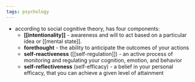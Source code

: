 ```yaml
---
tags: psychology
---
```


- according to social cognitive theory, has four components:
	- **[[intentionality]]** - awareness and will to act based on a particular idea or [[mental state]].
	- **forethought** - the ability to anticipate the outcomes of your actions
	- **self-reactiveness** ([[self-regulation]]) - an active process of monitoring and regulating your cognition, emotion, and behavior
	- **self-reflectiveness** (self-efficacy) - a belief in your personal efficacy, that you can achieve a given level of attainment